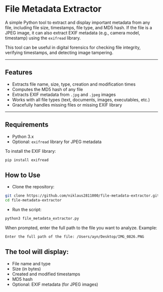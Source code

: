 # File Metadata Extractor

A simple Python tool to extract and display important metadata from any file, including file size, timestamps, file type, and MD5 hash. If the file is a JPEG image, it can also extract EXIF metadata (e.g., camera model, timestamp) using the `exifread` library.

This tool can be useful in digital forensics for checking file integrity, verifying timestamps, and detecting image tampering.

---

## Features

- Extracts file name, size, type, creation and modification times
- Computes the MD5 hash of any file
- Extracts EXIF metadata from `.jpg` and `.jpeg` images
- Works with all file types (text, documents, images, executables, etc.)
- Gracefully handles missing files or missing EXIF library

---

## Requirements

- Python 3.x
- Optional: `exifread` library for JPEG metadata

To install the EXIF library:

```bash
pip install exifread
```
## How to Use

- Clone the repository:

```bash
git clone https://github.com/niklaus2811000/file-metadata-extractor.git
cd file-metadata-extractor
```
- Run the script:

```bash
python3 file_metadata_extractor.py
```
When prompted, enter the full path to the file you want to analyze. Example:

```bash
Enter the full path of the file: /Users/ayn/Desktop/IMG_0826.PNG
```

## The tool will display:

- File name and type
- Size (in bytes)
- Created and modified timestamps
- MD5 hash
- Optional: EXIF metadata (for JPEG images)



